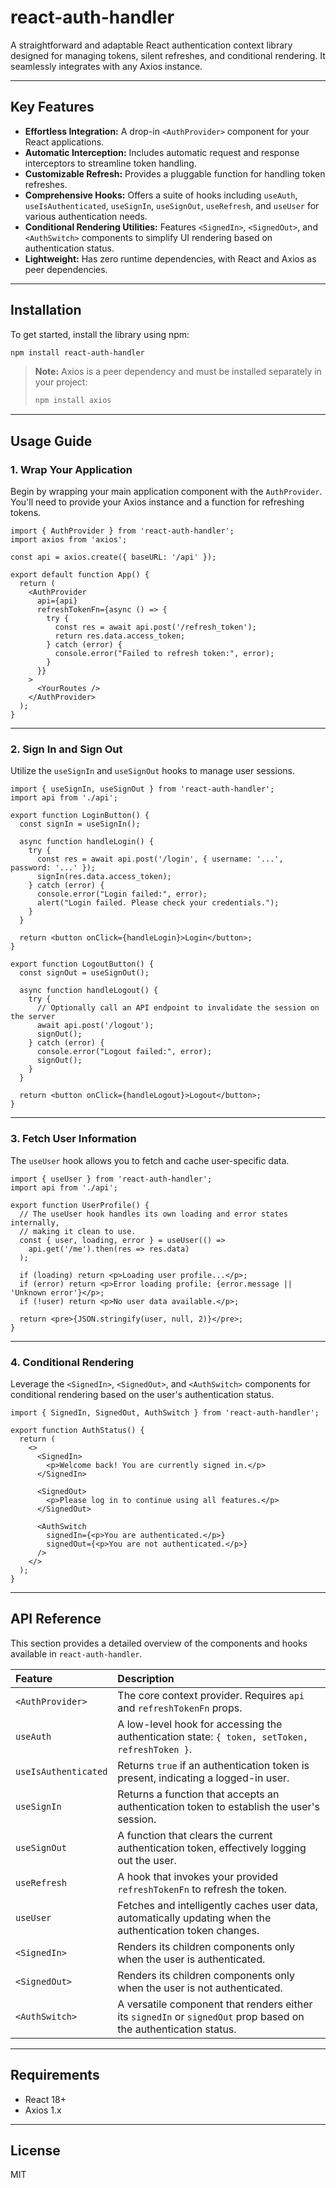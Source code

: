 # react-auth-handler

A straightforward and adaptable React authentication context library designed for managing tokens, silent refreshes, and conditional rendering. It seamlessly integrates with any Axios instance.

---

## Key Features

* **Effortless Integration:** A drop-in `<AuthProvider>` component for your React applications.
* **Automatic Interception:** Includes automatic request and response interceptors to streamline token handling.
* **Customizable Refresh:** Provides a pluggable function for handling token refreshes.
* **Comprehensive Hooks:** Offers a suite of hooks including `useAuth`, `useIsAuthenticated`, `useSignIn`, `useSignOut`, `useRefresh`, and `useUser` for various authentication needs.
* **Conditional Rendering Utilities:** Features `<SignedIn>`, `<SignedOut>`, and `<AuthSwitch>` components to simplify UI rendering based on authentication status.
* **Lightweight:** Has zero runtime dependencies, with React and Axios as peer dependencies.

---

## Installation

To get started, install the library using npm:

```bash
npm install react-auth-handler
````

> **Note:** Axios is a peer dependency and must be installed separately in your project:
>
> ```bash
> npm install axios
> ```

-----

## Usage Guide

### 1\. Wrap Your Application

Begin by wrapping your main application component with the `AuthProvider`. You'll need to provide your Axios instance and a function for refreshing tokens.

```tsx
import { AuthProvider } from 'react-auth-handler';
import axios from 'axios';

const api = axios.create({ baseURL: '/api' });

export default function App() {
  return (
    <AuthProvider
      api={api}
      refreshTokenFn={async () => {
        try {
          const res = await api.post('/refresh_token');
          return res.data.access_token;
        } catch (error) {
          console.error("Failed to refresh token:", error);
        }
      }}
    >
      <YourRoutes />
    </AuthProvider>
  );
}
```

-----

### 2\. Sign In and Sign Out

Utilize the `useSignIn` and `useSignOut` hooks to manage user sessions.

```tsx
import { useSignIn, useSignOut } from 'react-auth-handler';
import api from './api';

export function LoginButton() {
  const signIn = useSignIn();

  async function handleLogin() {
    try {
      const res = await api.post('/login', { username: '...', password: '...' });
      signIn(res.data.access_token);
    } catch (error) {
      console.error("Login failed:", error);
      alert("Login failed. Please check your credentials.");
    }
  }

  return <button onClick={handleLogin}>Login</button>;
}

export function LogoutButton() {
  const signOut = useSignOut();
  
  async function handleLogout() {
    try {
      // Optionally call an API endpoint to invalidate the session on the server
      await api.post('/logout'); 
      signOut();
    } catch (error) {
      console.error("Logout failed:", error);
      signOut(); 
    }
  }

  return <button onClick={handleLogout}>Logout</button>;
}
```

-----

### 3\. Fetch User Information

The `useUser` hook allows you to fetch and cache user-specific data.

```tsx
import { useUser } from 'react-auth-handler';
import api from './api';

export function UserProfile() {
  // The useUser hook handles its own loading and error states internally,
  // making it clean to use.
  const { user, loading, error } = useUser(() =>
    api.get('/me').then(res => res.data)
  );

  if (loading) return <p>Loading user profile...</p>;
  if (error) return <p>Error loading profile: {error.message || 'Unknown error'}</p>;
  if (!user) return <p>No user data available.</p>; 

  return <pre>{JSON.stringify(user, null, 2)}</pre>;
}
```

-----

### 4\. Conditional Rendering

Leverage the `<SignedIn>`, `<SignedOut>`, and `<AuthSwitch>` components for conditional rendering based on the user's authentication status.

```tsx
import { SignedIn, SignedOut, AuthSwitch } from 'react-auth-handler';

export function AuthStatus() {
  return (
    <>
      <SignedIn>
        <p>Welcome back! You are currently signed in.</p>
      </SignedIn>

      <SignedOut>
        <p>Please log in to continue using all features.</p>
      </SignedOut>

      <AuthSwitch
        signedIn={<p>You are authenticated.</p>}
        signedOut={<p>You are not authenticated.</p>}
      />
    </>
  );
}
```

-----

## API Reference

This section provides a detailed overview of the components and hooks available in `react-auth-handler`.

| Feature            | Description                                                                                                                                      |
| :----------------- | :----------------------------------------------------------------------------------------------------------------------------------------------- |
| `<AuthProvider>`   | The core context provider. Requires `api` and `refreshTokenFn` props.                                                                            |
| `useAuth`          | A low-level hook for accessing the authentication state: `{ token, setToken, refreshToken }`.                                                    |
| `useIsAuthenticated` | Returns `true` if an authentication token is present, indicating a logged-in user.                                                               |
| `useSignIn`        | Returns a function that accepts an authentication token to establish the user's session.                                                                         |
| `useSignOut`       | A function that clears the current authentication token, effectively logging out the user.                                                       |
| `useRefresh`       | A hook that invokes your provided `refreshTokenFn` to refresh the token.                                                                         |
| `useUser`          | Fetches and intelligently caches user data, automatically updating when the authentication token changes.                                        |
| `<SignedIn>`       | Renders its children components only when the user is authenticated.                                                                             |
| `<SignedOut>`      | Renders its children components only when the user is not authenticated.                                                                         |
| `<AuthSwitch>`     | A versatile component that renders either its `signedIn` or `signedOut` prop based on the authentication status.                                 |

-----

## Requirements

  * React 18+
  * Axios 1.x

-----

## License

MIT

